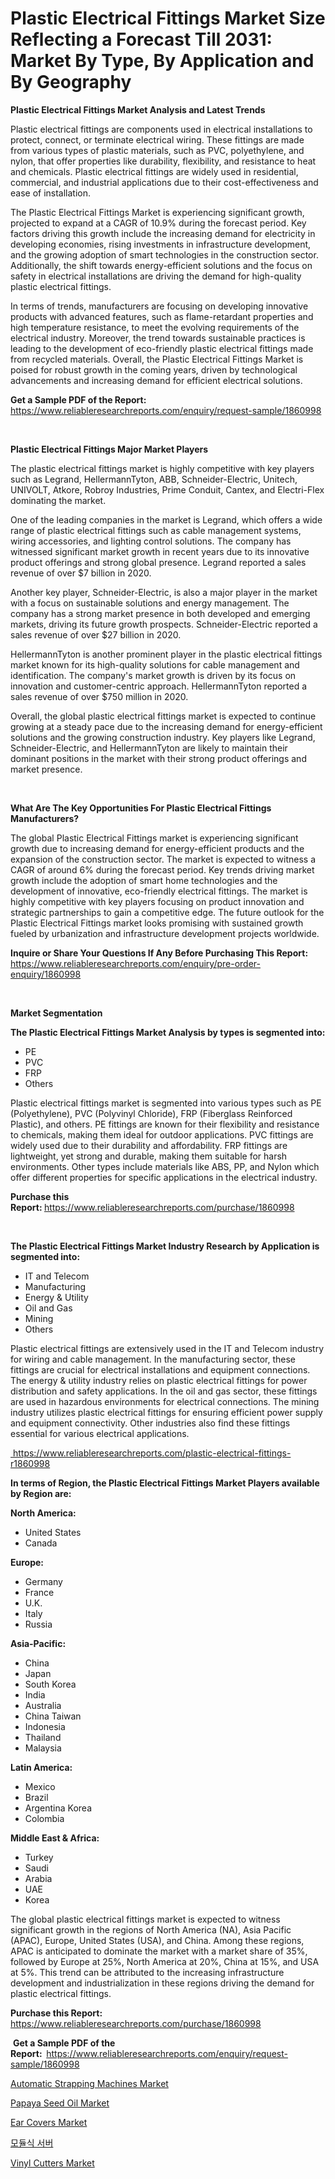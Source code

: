 <p><h1>Plastic Electrical Fittings Market Size Reflecting a Forecast Till 2031: Market By Type, By Application and By Geography</h1></p><p><strong>Plastic Electrical Fittings Market Analysis and Latest Trends</strong></p>
<p><p>Plastic electrical fittings are components used in electrical installations to protect, connect, or terminate electrical wiring. These fittings are made from various types of plastic materials, such as PVC, polyethylene, and nylon, that offer properties like durability, flexibility, and resistance to heat and chemicals. Plastic electrical fittings are widely used in residential, commercial, and industrial applications due to their cost-effectiveness and ease of installation.</p><p>The Plastic Electrical Fittings Market is experiencing significant growth, projected to expand at a CAGR of 10.9% during the forecast period. Key factors driving this growth include the increasing demand for electricity in developing economies, rising investments in infrastructure development, and the growing adoption of smart technologies in the construction sector. Additionally, the shift towards energy-efficient solutions and the focus on safety in electrical installations are driving the demand for high-quality plastic electrical fittings.</p><p>In terms of trends, manufacturers are focusing on developing innovative products with advanced features, such as flame-retardant properties and high temperature resistance, to meet the evolving requirements of the electrical industry. Moreover, the trend towards sustainable practices is leading to the development of eco-friendly plastic electrical fittings made from recycled materials. Overall, the Plastic Electrical Fittings Market is poised for robust growth in the coming years, driven by technological advancements and increasing demand for efficient electrical solutions.</p></p>
<p><strong>Get a Sample PDF of the Report:&nbsp;</strong> <a href="https://www.reliableresearchreports.com/enquiry/request-sample/1860998">https://www.reliableresearchreports.com/enquiry/request-sample/1860998</a></p>
<p>&nbsp;</p>
<p><strong>Plastic Electrical Fittings Major Market Players</strong></p>
<p><p>The plastic electrical fittings market is highly competitive with key players such as Legrand, HellermannTyton, ABB, Schneider-Electric, Unitech, UNIVOLT, Atkore, Robroy Industries, Prime Conduit, Cantex, and Electri-Flex dominating the market.</p><p>One of the leading companies in the market is Legrand, which offers a wide range of plastic electrical fittings such as cable management systems, wiring accessories, and lighting control solutions. The company has witnessed significant market growth in recent years due to its innovative product offerings and strong global presence. Legrand reported a sales revenue of over $7 billion in 2020.</p><p>Another key player, Schneider-Electric, is also a major player in the market with a focus on sustainable solutions and energy management. The company has a strong market presence in both developed and emerging markets, driving its future growth prospects. Schneider-Electric reported a sales revenue of over $27 billion in 2020.</p><p>HellermannTyton is another prominent player in the plastic electrical fittings market known for its high-quality solutions for cable management and identification. The company's market growth is driven by its focus on innovation and customer-centric approach. HellermannTyton reported a sales revenue of over $750 million in 2020.</p><p>Overall, the global plastic electrical fittings market is expected to continue growing at a steady pace due to the increasing demand for energy-efficient solutions and the growing construction industry. Key players like Legrand, Schneider-Electric, and HellermannTyton are likely to maintain their dominant positions in the market with their strong product offerings and market presence.</p></p>
<p>&nbsp;</p>
<p><strong>What Are The Key Opportunities For Plastic Electrical Fittings Manufacturers?</strong></p>
<p><p>The global Plastic Electrical Fittings market is experiencing significant growth due to increasing demand for energy-efficient products and the expansion of the construction sector. The market is expected to witness a CAGR of around 6% during the forecast period. Key trends driving market growth include the adoption of smart home technologies and the development of innovative, eco-friendly electrical fittings. The market is highly competitive with key players focusing on product innovation and strategic partnerships to gain a competitive edge. The future outlook for the Plastic Electrical Fittings market looks promising with sustained growth fueled by urbanization and infrastructure development projects worldwide.</p></p>
<p><strong>Inquire or Share Your Questions If Any Before Purchasing This Report:</strong> <a href="https://www.reliableresearchreports.com/enquiry/pre-order-enquiry/1860998">https://www.reliableresearchreports.com/enquiry/pre-order-enquiry/1860998</a></p>
<p>&nbsp;</p>
<p><strong>Market Segmentation</strong></p>
<p><strong>The Plastic Electrical Fittings Market Analysis by types is segmented into:</strong></p>
<p><ul><li>PE</li><li>PVC</li><li>FRP</li><li>Others</li></ul></p>
<p><p>Plastic electrical fittings market is segmented into various types such as PE (Polyethylene), PVC (Polyvinyl Chloride), FRP (Fiberglass Reinforced Plastic), and others. PE fittings are known for their flexibility and resistance to chemicals, making them ideal for outdoor applications. PVC fittings are widely used due to their durability and affordability. FRP fittings are lightweight, yet strong and durable, making them suitable for harsh environments. Other types include materials like ABS, PP, and Nylon which offer different properties for specific applications in the electrical industry.</p></p>
<p><strong>Purchase this Report:&nbsp;</strong><a href="https://www.reliableresearchreports.com/purchase/1860998">https://www.reliableresearchreports.com/purchase/1860998</a></p>
<p>&nbsp;</p>
<p><strong>The Plastic Electrical Fittings Market Industry Research by Application is segmented into:</strong></p>
<p><ul><li>IT and Telecom</li><li>Manufacturing</li><li>Energy & Utility</li><li>Oil and Gas</li><li>Mining</li><li>Others</li></ul></p>
<p><p>Plastic electrical fittings are extensively used in the IT and Telecom industry for wiring and cable management. In the manufacturing sector, these fittings are crucial for electrical installations and equipment connections. The energy & utility industry relies on plastic electrical fittings for power distribution and safety applications. In the oil and gas sector, these fittings are used in hazardous environments for electrical connections. The mining industry utilizes plastic electrical fittings for ensuring efficient power supply and equipment connectivity. Other industries also find these fittings essential for various electrical applications.</p></p>
<p><a href="https://www.reliableresearchreports.com/plastic-electrical-fittings-r1860998">&nbsp;https://www.reliableresearchreports.com/plastic-electrical-fittings-r1860998</a></p>
<p><strong>In terms of Region, the Plastic Electrical Fittings Market Players available by Region are:</strong></p>
<p>
    <p> <strong> North America: </strong>
        <ul>
            <li>United States</li>
            <li>Canada</li>
        </ul>
        </p> 
    <p> <strong> Europe: </strong>
        <ul>
            <li>Germany</li>
            <li>France</li>
            <li>U.K.</li>
            <li>Italy</li>
            <li>Russia</li>
        </ul>
        </p> 
    <p> <strong> Asia-Pacific: </strong>
        <ul>
            <li>China</li>
            <li>Japan</li>
            <li>South Korea</li>
            <li>India</li>
            <li>Australia</li>
            <li>China Taiwan</li>
            <li>Indonesia</li>
            <li>Thailand</li>
            <li>Malaysia</li>
        </ul>
        </p> 
    <p> <strong> Latin America: </strong>
        <ul>
            <li>Mexico</li>
            <li>Brazil</li>
            <li>Argentina Korea</li>
            <li>Colombia</li>
        </ul>
        </p> 
    <p> <strong> Middle East & Africa: </strong>
        <ul>
            <li>Turkey</li>
            <li>Saudi</li>
            <li>Arabia</li>
            <li>UAE</li>
            <li>Korea</li>
        </ul>
    </p>
    </p>
<p><p>The global plastic electrical fittings market is expected to witness significant growth in the regions of North America (NA), Asia Pacific (APAC), Europe, United States (USA), and China. Among these regions, APAC is anticipated to dominate the market with a market share of 35%, followed by Europe at 25%, North America at 20%, China at 15%, and USA at 5%. This trend can be attributed to the increasing infrastructure development and industrialization in these regions driving the demand for plastic electrical fittings.</p></p>
<p><strong>Purchase this Report: </strong><a href="https://www.reliableresearchreports.com/purchase/1860998">https://www.reliableresearchreports.com/purchase/1860998</a></p>
<p>&nbsp;<strong>Get a Sample PDF of the Report:&nbsp;&nbsp;</strong><a href="https://www.reliableresearchreports.com/enquiry/request-sample/1860998">https://www.reliableresearchreports.com/enquiry/request-sample/1860998</a></p>
<p><strong></strong></p>
<p><p><a href="https://github.com/caseyee25/Market-Research-Report-List-1/blob/main/automatic-strapping-machines-market.md">Automatic Strapping Machines Market</a></p><p><a href="https://medium.com/@kaceyrath00/papaya-seed-oil-industry-analysis-report-its-market-size-share-trends-by-application-region-f1535a068f15">Papaya Seed Oil Market</a></p><p><a href="https://medium.com/@othaleffler2008/ear-covers-market-outlook-and-forecast-from-2024-to-2031-b5d08aab8bcd">Ear Covers Market</a></p><p><a href="https://github.com/vskv4779xr1/Market-Research-Report-List-3/blob/main/757827469077.md">모듈식 서버</a></p><p><a href="https://github.com/jackPeters644/Market-Research-Report-List-1/blob/main/vinyl-cutters-market.md">Vinyl Cutters Market</a></p></p>